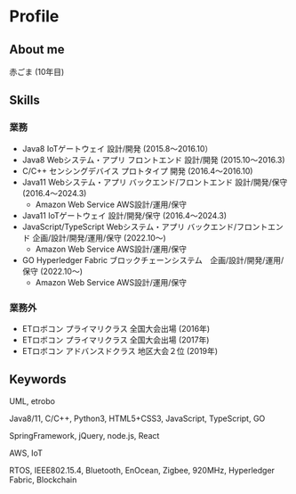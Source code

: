 # Profile

## About me
赤ごま (10年目)

## Skills

### 業務
- Java8 IoTゲートウェイ 設計/開発 (2015.8〜2016.10）
- Java8 Webシステム・アプリ フロントエンド 設計/開発 (2015.10〜2016.3)
- C/C++ センシングデバイス プロトタイプ 開発 (2016.4〜2016.10)
- Java11 Webシステム・アプリ バックエンド/フロントエンド 設計/開発/保守 (2016.4〜2024.3)
  - Amazon Web Service AWS設計/運用/保守
- Java11 IoTゲートウェイ 設計/開発/保守 (2016.4〜2024.3)
- JavaScript/TypeScript Webシステム・アプリ バックエンド/フロントエンド 企画/設計/開発/運用/保守 (2022.10〜)
  - Amazon Web Service AWS設計/運用/保守
- GO Hyperledger Fabric ブロックチェーンシステム　企画/設計/開発/運用/保守 (2022.10〜)
  - Amazon Web Service AWS設計/運用/保守

### 業務外
- ETロボコン プライマリクラス 全国大会出場 (2016年)
- ETロボコン プライマリクラス 全国大会出場 (2017年)
- ETロボコン アドバンスドクラス 地区大会２位 (2019年)

## Keywords
UML, etrobo

Java8/11, C/C++, Python3, HTML5+CSS3, JavaScript, TypeScript, GO

SpringFramework, jQuery, node.js, React

AWS, IoT

RTOS, IEEE802.15.4, Bluetooth, EnOcean, Zigbee, 920MHz, Hyperledger Fabric, Blockchain

<!---
akagoma/akagoma is a ✨ special ✨ repository because its `README.md` (this file) appears on your GitHub profile.
You can click the Preview link to take a look at your changes.
--->
